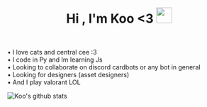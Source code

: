 <h1 align="center"><b>Hi , I'm Koo <3 </b><img src="https://media.giphy.com/media/hvRJCLFzcasrR4ia7z/giphy.gif" width="35"></h1>
<!--  -->


<br>

 
• I love cats and central cee :3    
• I code in Py and Im learning Js  
• Looking to collaborate on discord cardbots or any bot in general  
• Looking for designers (asset designers)  
• And I play valorant LOL 

![Koo's github stats](https://github-readme-stats.vercel.app/api?username=KooKooTrain&theme=gruvbox&show_icons=true)
<!---
KookieDookie7/KookieDookie7 is a ✨ special ✨ repository because its `README.md` (this file) appears on your GitHub profile.
You can click the Preview link to take a look at your changes.
--->
